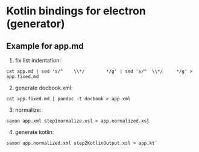 # Kotlin bindings for electron (generator)

## Example for app.md

1. fix list indentation:

 ```
 cat app.md | sed 's/^    \\*/        */g' | sed 's/^  \\*/     */g' > app.fixed.md
 ```

2. generate docbook.xml: 

```
cat app.fixed.md | pandoc -t docbook > app.xml
```

3. normalize: 

 ```
 saxon app.xml step1normalize.xsl > app.normalized.xsl
 ```

4. generate kotlin: 

 ```
 saxon app.normalized.xml step2KotlinOutput.xsl > app.kt`
 ```
